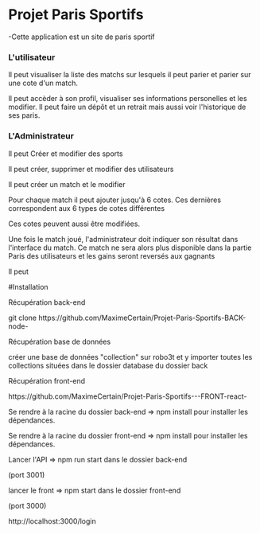 # Projet Paris Sportifs


<p>-Cette application est un site de paris sportif </p>

<h3>L'utilisateur</h3>
<p>Il peut visualiser la liste des matchs sur lesquels il peut parier et parier sur une cote d'un match.</p>
<p>Il peut accèder à son profil, visualiser ses informations personelles et les modifier. Il peut faire un dépôt et un retrait mais aussi voir l'historique de ses paris.</p>

<h3>L'Administrateur</h3>
<p>Il peut Créer et modifier des sports</p>
<p>Il peut créer, supprimer et modifier des utilisateurs</p>
<p>Il peut créer un match et le modifier</p>
<p>Pour chaque match il peut ajouter jusqu'à 6 cotes. Ces dernières correspondent aux 6 types de cotes différentes </p>
<p>Ces cotes peuvent aussi être modifiées.</p>
<p>Une fois le match joué, l'administrateur doit indiquer son résultat dans l'interface du match. Ce match ne sera alors plus disponible dans la partie Paris des utilisateurs et les gains seront reversés aux gagnants</p>
<p>Il peut </p>


#Installation
<p>Récupération back-end</p>
<p>git clone https://github.com/MaximeCertain/Projet-Paris-Sportifs-BACK-node-</p>
<p>Récupération base de données</p>
<p>créer une base de données "collection" sur robo3t et y importer toutes les collections situées dans le dossier database du dossier back</p>
<p>Récupération front-end</p>
<p>https://github.com/MaximeCertain/Projet-Paris-Sportifs---FRONT-react-</p>

<p>Se rendre à la racine du dossier back-end => npm install pour installer les dépendances.</p>
<p>Se rendre à la racine du dossier front-end => npm install pour installer les dépendances.</p>
<p>Lancer l'API => npm run start dans le dossier back-end</p> (port 3001)
<p>lancer le front => npm start dans le dossier front-end </p> (port 3000)
<p>http://localhost:3000/login</p>